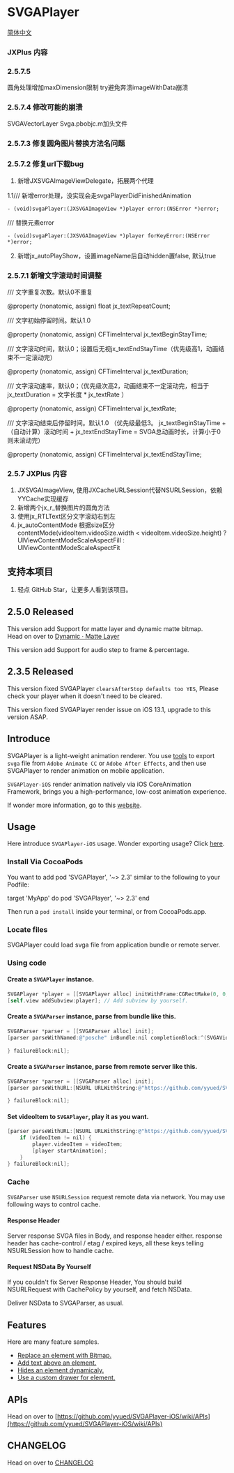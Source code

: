 # SVGAPlayer

[简体中文](./readme.zh.md)

### JXPlus 内容

### 2.5.7.5 
圆角处理增加maxDimension限制
try避免奔溃imageWithData崩溃

### 2.5.7.4 修改可能的崩溃
SVGAVectorLayer
Svga.pbobjc.m加头文件


### 2.5.7.3 修复圆角图片替换方法名问题

### 2.5.7.2 修复url下载bug

1. 新增JXSVGAImageViewDelegate，拓展两个代理

 1.1/// 新增error处理，没实现会走svgaPlayerDidFinishedAnimation
 
`- (void)svgaPlayer:(JXSVGAImageView *)player error:(NSError *)error;`

/// 替换元素error

`- (void)svgaPlayer:(JXSVGAImageView *)player forKeyError:(NSError *)error;`


2. 新增jx_autoPlayShow，设置imageName后自动hidden置false,  默认true


### 2.5.7.1 新增文字滚动时间调整
/// 文字重复次数。默认0不重复

@property (nonatomic, assign) float jx_textRepeatCount;

/// 文字初始停留时间。默认1.0

@property (nonatomic, assign) CFTimeInterval jx_textBeginStayTime;

/// 文字滚动时间，默认0；设置后无视jx_textEndStayTime（优先级高1，动画结束不一定滚动完）

@property (nonatomic, assign) CFTimeInterval jx_textDuration;

/// 文字滚动速率，默认0；（优先级次高2，动画结束不一定滚动完，相当于jx_textDuration = 文字长度 * jx_textRate ）

@property (nonatomic, assign) CFTimeInterval jx_textRate;

/// 文字滚动结束后停留时间。默认1.0 （优先级最低3。 jx_textBeginStayTime + （自动计算）滚动时间 + jx_textEndStayTime = SVGA总动画时长，计算小于0则未滚动完）

@property (nonatomic, assign) CFTimeInterval jx_textEndStayTime;

### 2.5.7 JXPlus 内容
1. JXSVGAImageView, 使用JXCacheURLSession代替NSURLSession，依赖YYCache实现缓存
2. 新增两个jx_r_替换图片的圆角方法
3. 使用jx_RTLText区分文字滚动右到左
4. jx_autoContentMode 根据size区分contentMode(videoItem.videoSize.width < videoItem.videoSize.height) ? UIViewContentModeScaleAspectFill : UIViewContentModeScaleAspectFit
## 支持本项目

1. 轻点 GitHub Star，让更多人看到该项目。

## 2.5.0 Released

This version add Support for matte layer and dynamic matte bitmap.<br>
Head on over to [Dynamic · Matte Layer](https://github.com/yyued/SVGAPlayer-iOS/wiki/Dynamic-%C2%B7-Matte-Layer)

This version add Support for audio step to frame & percentage.

## 2.3.5 Released

This version fixed SVGAPlayer `clearsAfterStop defaults too YES`, Please check your player when it doesn't need to be cleared.

This version fixed SVGAPlayer render issue on iOS 13.1, upgrade to this version ASAP.

## Introduce

SVGAPlayer is a light-weight animation renderer. You use [tools](http://svga.io/designer.html) to export `svga` file from `Adobe Animate CC` or `Adobe After Effects`, and then use SVGAPlayer to render animation on mobile application.

`SVGAPlayer-iOS` render animation natively via iOS CoreAnimation Framework, brings you a high-performance, low-cost animation experience.

If wonder more information, go to this [website](http://svga.io/).

## Usage

Here introduce `SVGAPlayer-iOS` usage. Wonder exporting usage? Click [here](http://svga.io/designer.html).

### Install Via CocoaPods

You want to add pod 'SVGAPlayer', '~> 2.3' similar to the following to your Podfile:

target 'MyApp' do
  pod 'SVGAPlayer', '~> 2.3'
end

Then run a `pod install` inside your terminal, or from CocoaPods.app.

### Locate files

SVGAPlayer could load svga file from application bundle or remote server.

### Using code

#### Create a `SVGAPlayer` instance.

```objectivec
SVGAPlayer *player = [[SVGAPlayer alloc] initWithFrame:CGRectMake(0, 0, 200, 200)];
[self.view addSubview:player]; // Add subview by yourself.
```

#### Create a `SVGAParser` instance, parse from bundle like this.
```objectivec
SVGAParser *parser = [[SVGAParser alloc] init];
[parser parseWithNamed:@"posche" inBundle:nil completionBlock:^(SVGAVideoEntity * _Nonnull videoItem) {
    
} failureBlock:nil];
```

#### Create a `SVGAParser` instance, parse from remote server like this.

```objectivec
SVGAParser *parser = [[SVGAParser alloc] init];
[parser parseWithURL:[NSURL URLWithString:@"https://github.com/yyued/SVGA-Samples/blob/master/posche.svga?raw=true"] completionBlock:^(SVGAVideoEntity * _Nullable videoItem) {
    
} failureBlock:nil];
```

#### Set videoItem to `SVGAPlayer`, play it as you want.

```objectivec
[parser parseWithURL:[NSURL URLWithString:@"https://github.com/yyued/SVGA-Samples/blob/master/posche.svga?raw=true"] completionBlock:^(SVGAVideoEntity * _Nullable videoItem) {
    if (videoItem != nil) {
        player.videoItem = videoItem;
        [player startAnimation];
    }
} failureBlock:nil];
```

### Cache

`SVGAParser` use `NSURLSession` request remote data via network. You may use following ways to control cache.

#### Response Header

Server response SVGA files in Body, and response header either. response header has cache-control / etag / expired keys, all these keys telling NSURLSession how to handle cache.

#### Request NSData By Yourself

If you couldn't fix Server Response Header, You should build NSURLRequest with CachePolicy by yourself, and fetch NSData.

Deliver NSData to SVGAParser, as usual.

## Features

Here are many feature samples.

* [Replace an element with Bitmap.](https://github.com/yyued/SVGAPlayer-iOS/wiki/Dynamic-Image)
* [Add text above an element.](https://github.com/yyued/SVGAPlayer-iOS/wiki/Dynamic-Text)
* [Hides an element dynamicaly.](https://github.com/yyued/SVGAPlayer-iOS/wiki/Dynamic-Hidden)
* [Use a custom drawer for element.](https://github.com/yyued/SVGAPlayer-iOS/wiki/Dynamic-Drawer)

## APIs

Head on over to [https://github.com/yyued/SVGAPlayer-iOS/wiki/APIs](https://github.com/yyued/SVGAPlayer-iOS/wiki/APIs)

## CHANGELOG

Head on over to [CHANGELOG](./CHANGELOG.md)
